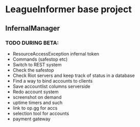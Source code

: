 <h1>LeagueInformer base project</h1>
<h2>InfernalManager</h2>
<h3>TODO DURING BETA:</h3>	
<ul>
<li>ResourceAccessException infernal token</li>
<li>Commands (safestop etc)</li>
<li>Switch to REST system</li>
<li>Check the safestop</li>
<li>Check Riot servers and keep track of status in a database</li>
<li>Find a way to bind accounts to clients</li>
<li>Save accountlist columns serverside</li>
<li>Redo account system</li>
<li>screenshot on demand</li>
<li>uptime timers and such</li>
<li>link to op.gg for accs</li>
<li>selection tool for accounts</li> 
<li>payment gateway</li>
</ul>
